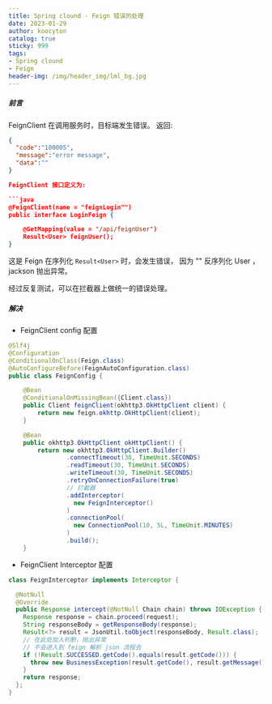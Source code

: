 ```yaml
---
title: Spring clound - Feign 错误的处理
date: 2023-01-29
author: koocyton
catalog: true
sticky: 999
tags:
- Spring clound
- Feign
header-img: /img/header_img/lml_bg.jpg
---
```


##### 前言

FeignClient 在调用服务时，目标端发生错误。
返回:

```json
{
  "code":"100005",
  "message":"error message",
  "data":""
}

FeignClient 接口定义为:

```java
@FeignClient(name = "feignLogin"")
public interface LoginFeign {

    @GetMapping(value = "/api/feignUser")
    Result<User> feignUser();
}
```

这是 Feign 在序列化 `Result<User>` 时，会发生错误，
因为 "" 反序列化 User ，jackson 抛出异常。

经过反复测试，可以在拦截器上做统一的错误处理。

##### 解决

* FeignClient config 配置

``` java
@Slf4j
@Configuration
@ConditionalOnClass(Feign.class)
@AutoConfigureBefore(FeignAutoConfiguration.class)
public class FeignConfig {

    @Bean
    @ConditionalOnMissingBean({Client.class})
    public Client feignClient(okhttp3.OkHttpClient client) {
        return new feign.okhttp.OkHttpClient(client);
    }

    @Bean
    public okhttp3.OkHttpClient okHttpClient() {
        return new okhttp3.OkHttpClient.Builder()
                .connectTimeout(30, TimeUnit.SECONDS)
                .readTimeout(30, TimeUnit.SECONDS)
                .writeTimeout(30, TimeUnit.SECONDS)
                .retryOnConnectionFailure(true)
                // 拦截器
                .addInterceptor(
                  new FeignInterceptor()
                )
                .connectionPool(
                  new ConnectionPool(10, 5L, TimeUnit.MINUTES)
                )
                .build();
    }
```

* FeignClient Interceptor 配置
  
```java
class FeignInterceptor implements Interceptor {

  @NotNull
  @Override
  public Response intercept(@NotNull Chain chain) throws IOException {
    Response response = chain.proceed(request);
    String responseBody = getResponseBody(response);
    Result<?> result = JsonUtil.toObject(responseBody, Result.class);
    // 在此处加入判断，抛出异常
    // 不会进入到 feign 解析 json 流程去
    if (!Result.SUCCESSED.getCode().equals(result.getCode())) {
      throw new BusinessException(result.getCode(), result.getMessage());
    }
    return response;
  };
}
```
